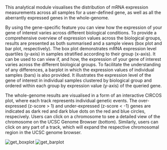 This analytical module visualises the distribution of mRNA expression measurements across all samples for a user-defined gene, as well as all the aberrantly expressed genes in the whole-genome.

By using the gene-specific feature you can view how the expression of your gene of interest varies across different biological conditions. To provide a comprehensive overview of expression values across the biological groups, results are presented as both summarised and a sample views (box plot and bar plot, respectively). The box plot demonstrates mRNA expression level quartiles (y-axis) in samples stratified according to their group (x-axis). It can be used to can view if, and how, the expression of your gene of interest varies across the different biological groups. To facilitate the understanding of any differences, a barplot in which the expression values of individual samples (bars) is also provided. It illustrates the expression level of the gene of interest in individual samples clustered by biological group and ordered within each group by expression value (y-axis) of the queried gene.

The whole-genome results are visualised in a form of an interactive CIRCOS plot, where each track represents individual genetic events. The over-expressed (z-score > 1) and under-expressed (z-score < -1) genes are indicated as dark red and dark blue dots on the red and blue circles, respecively. Users can click on a chromosome to see a detailed view of the chromosome on the UCSC Genome Browser (bottom). Similarly, users can click on any part of a track, which will expand the respective chromosomal region in the UCSC genome browser.

![get_boxplot](https://github.research.its.qmul.ac.uk/hfx320/PED_Analytics/blob/master/images/doc/gex_boxplot.png)
![get_barplot](https://github.research.its.qmul.ac.uk/hfx320/PED_Analytics/blob/master/images/doc/gex_barplot.png)
